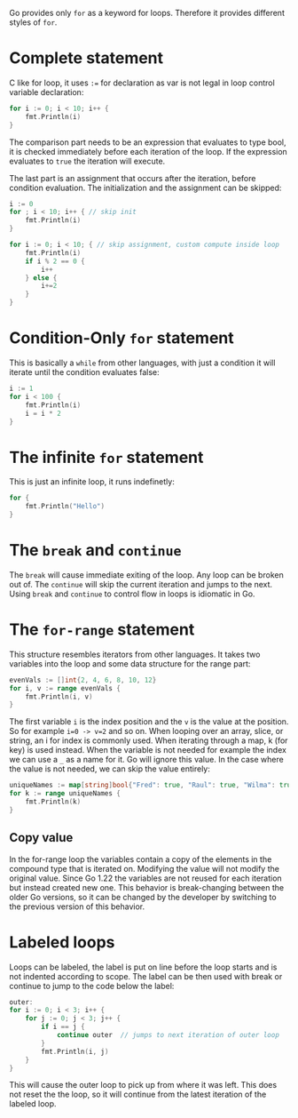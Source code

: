 Go provides only `for` as a keyword for loops. Therefore it provides different styles of `for`.
# Complete statement
C like for loop, it uses `:=` for declaration as var is not legal in loop control variable declaration:
```go
for i := 0; i < 10; i++ {
	fmt.Println(i)
}
```
The comparison part needs to be an expression that evaluates to type bool, it is checked immediately before each iteration of the loop. If the expression evaluates to `true` the iteration will execute.

The last part is an assignment that occurs after the iteration, before condition evaluation. The initialization and the assignment can be skipped:
```go
i := 0
for ; i < 10; i++ { // skip init
	fmt.Println(i)
}

for i := 0; i < 10; { // skip assignment, custom compute inside loop
	fmt.Println(i)
	if i % 2 == 0 {
		i++
	} else {
		i+=2
	}
}
```
# Condition-Only `for` statement
This is basically a `while` from other languages, with just a condition it will iterate until the condition evaluates false:
```go
i := 1
for i < 100 {
	fmt.Println(i)
	i = i * 2
}
```
# The infinite `for` statement
This is just an infinite loop, it runs indefinetly:
```go
for {
	fmt.Println("Hello")
}
```
# The `break` and `continue`
The `break` will cause immediate exiting of the loop. Any loop can be broken out of. The `continue` will skip the current iteration and jumps to the next.
Using `break` and `continue` to control flow in loops is idiomatic in Go.
# The `for-range` statement
This structure resembles iterators from other languages. It takes two variables into the loop and some data structure for the range part:
```go
evenVals := []int{2, 4, 6, 8, 10, 12}
for i, v := range evenVals {
	fmt.Println(i, v)
}
```
The first variable `i` is the index position and the `v` is the value at the position. So for example `i=0 -> v=2` and so on. When looping over an array, slice, or string, an i for index
is commonly used. When iterating through a map, k (for key) is used instead.
When the variable is not needed for example the index we can use a `_` as a name for it. Go will ignore this value.
In the case where the value is not needed, we can skip the value entirely:
```go
uniqueNames := map[string]bool{"Fred": true, "Raul": true, "Wilma": true}
for k := range uniqueNames {
	fmt.Println(k)
}
```
## Copy value
In the for-range loop the variables contain a copy of the elements in the compound type that is iterated on. Modifying the value will not modify the original value. Since Go 1.22 the variables are not reused for each iteration but instead created new one.
This behavior is break-changing between the older Go versions, so it can be changed by the developer by switching to the previous version of this behavior.

# Labeled loops
Loops can be labeled, the label is put on line before the loop starts and is not indented according to scope. The label can be then used with break or continue to jump to the code below the label:
```go
outer:
for i := 0; i < 3; i++ {
    for j := 0; j < 3; j++ {
        if i == j {
            continue outer  // jumps to next iteration of outer loop
        }
        fmt.Println(i, j)
    }
}
```
This will cause the outer loop to pick up from where it was left. This does not reset the the loop, so it will continue from the latest iteration of the labeled loop.
